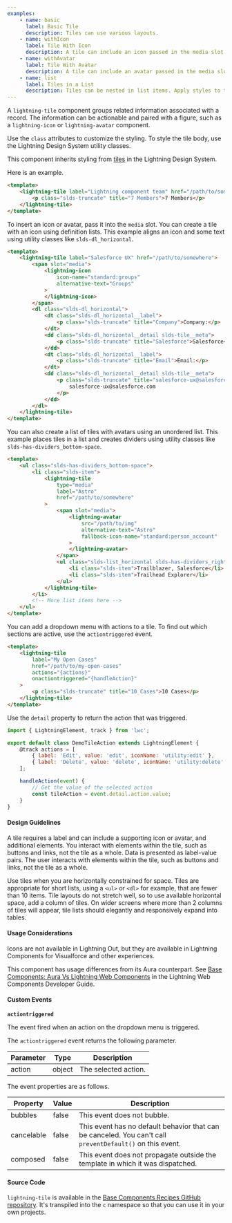 ```yaml
---
examples:
    - name: basic
      label: Basic Tile
      description: Tiles can use various layouts.
    - name: withIcon
      label: Tile With Icon
      description: A tile can include an icon passed in the media slot.
    - name: withAvatar
      label: Tile With Avatar
      description: A tile can include an avatar passed in the media slot.
    - name: list
      label: Tiles in a List
      description: Tiles can be nested in list items. Apply styles to the list and each item to create dividers.
---
```


A `lightning-tile` component groups related information associated with a
record. The information can be actionable and paired with a figure, such as a
`lightning-icon` or `lightning-avatar` component.

Use the `class` attributes to customize the styling. To style the tile
body, use the Lightning Design System utility classes.

This component inherits styling from
[tiles](https://www.lightningdesignsystem.com/components/tiles/) in the
Lightning Design System.

Here is an example.

```html
<template>
    <lightning-tile label="Lightning component team" href="/path/to/somewhere">
        <p class="slds-truncate" title="7 Members">7 Members</p>
    </lightning-tile>
</template>
```

To insert an icon or avatar, pass it into the `media` slot. You can
create a tile with an icon using definition lists. This example aligns an icon
and some text using utility classes like `slds-dl_horizontal`.

```html
<template>
    <lightning-tile label="Salesforce UX" href="/path/to/somewhere">
        <span slot="media">
            <lightning-icon
                icon-name="standard:groups"
                alternative-text="Groups"
            >
            </lightning-icon>
        </span>
        <dl class="slds-dl_horizontal">
            <dt class="slds-dl_horizontal__label">
                <p class="slds-truncate" title="Company">Company:</p>
            </dt>
            <dd class="slds-dl_horizontal__detail slds-tile__meta">
                <p class="slds-truncate" title="Salesforce">Salesforce</p>
            </dd>
            <dt class="slds-dl_horizontal__label">
                <p class="slds-truncate" title="Email">Email:</p>
            </dt>
            <dd class="slds-dl_horizontal__detail slds-tile__meta">
                <p class="slds-truncate" title="salesforce-ux@salesforce.com">
                    salesforce-ux@salesforce.com
                </p>
            </dd>
        </dl>
    </lightning-tile>
</template>
```

You can also create a list of tiles with avatars using an unordered list.
This example places tiles in a list and creates dividers using utility classes
like `slds-has-dividers_bottom-space`.

```html
<template>
    <ul class="slds-has-dividers_bottom-space">
        <li class="slds-item">
            <lightning-tile
                type="media"
                label="Astro"
                href="/path/to/somewhere"
            >
                <span slot="media">
                    <lightning-avatar
                        src="/path/to/img"
                        alternative-text="Astro"
                        fallback-icon-name="standard:person_account"
                    >
                    </lightning-avatar>
                </span>
                <ul class="slds-list_horizontal slds-has-dividers_right">
                    <li class="slds-item">Trailblazer, Salesforce</li>
                    <li class="slds-item">Trailhead Explorer</li>
                </ul>
            </lightning-tile>
        </li>
        <!-- More list items here -->
    </ul>
</template>
```

You can add a dropdown menu with actions to a tile. To find out which sections are active, use the `actiontriggered` event.

```html
<template>
    <lightning-tile
        label="My Open Cases"
        href="/path/to/my-open-cases"
        actions="{actions}"
        onactiontriggered="{handleAction}"
    >
        <p class="slds-truncate" title="10 Cases">10 Cases</p>
    </lightning-tile>
</template>
```

Use the `detail` property to return the action that was triggered.

```javascript
import { LightningElement, track } from 'lwc';

export default class DemoTileAction extends LightningElement {
    @track actions = [
        { label: 'Edit', value: 'edit', iconName: 'utility:edit' },
        { label: 'Delete', value: 'delete', iconName: 'utility:delete' },
    ];

    handleAction(event) {
        // Get the value of the selected action
        const tileAction = event.detail.action.value;
    }
}
```

#### Design Guidelines

A tile requires a label and can include a supporting icon or avatar, and additional elements. You interact with elements within the tile, such as buttons and links, not the tile as a whole. Data is presented as label­-value pairs. The user interacts with elements within the tile, such as buttons and links, not the tile as a whole.

Use tiles when you are horizontally constrained for space. Tiles are appropriate for short lists, using a `<ul>` or `<dl>` for example, that are fewer than 10 items. Tile layouts do not stretch well, so to use available horizontal space, add a column of tiles. On wider screens where more than 2 columns of tiles will appear, tile lists should elegantly and responsively expand into tables.

#### Usage Considerations

Icons are not available in Lightning Out, but they are available in Lightning Components for Visualforce and other experiences.

This component has usage differences from its Aura counterpart. See [Base Components: Aura Vs Lightning Web Components](docs/component-library/documentation/lwc/lwc.migrate_map_aura_lwc_components) in the Lightning Web Components Developer Guide.

#### Custom Events

**`actiontriggered`**

The event fired when an action on the dropdown menu is triggered.

The `actiontriggered` event returns the following parameter.

| Parameter | Type   | Description          |
| --------- | ------ | -------------------- |
| action    | object | The selected action. |

The event properties are as follows.

| Property   | Value | Description                                                                                               |
| ---------- | ----- | --------------------------------------------------------------------------------------------------------- |
| bubbles    | false | This event does not bubble.                                                                               |
| cancelable | false | This event has no default behavior that can be canceled. You can't call `preventDefault()` on this event. |
| composed   | false | This event does not propagate outside the template in which it was dispatched.                            |

#### Source Code

`lightning-tile` is available in the [Base Components Recipes GitHub repository](https://github.com/salesforce/base-components-recipes#documentation). It's transpiled into the `c` namespace so that you can use it in your own projects.
